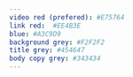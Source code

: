 ```yaml
---
video red (prefered): #E75764
link red:  #EE4B3E
blue: #A3C9D9
background grey: #F2F2F2
title grey: #454647
body copy grey: #343434
---
```


